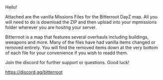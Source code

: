 Hello!

Attached are the vanilla Missions Files for the Bitterroot DayZ map. All you will need to do is download the ZIP and then upload into your mpmissions folder wherever you are hositng your server. 

Bitterroot is a map that features several overhauls including buildings, weeapons and more. Many of the files have had vanilla items changed or removed entirely. You will find the removed items down at the very bottom of each file for your convenience if you wish to readd them. 

Join the discord for further support or questions. Good luck!

https://discord.gg/bitterroot
